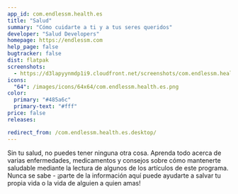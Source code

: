 ```yaml
---
app_id: com.endlessm.health.es
title: "Salud"
summary: "Cómo cuidarte a ti y a tus seres queridos"
developer: "Salud Developers"
homepage: https://endlessm.com
help_page: false
bugtracker: false
dist: flatpak
screenshots:
  - https://d3lapyynmdp1i9.cloudfront.net/screenshots/com.endlessm.health.es/C/com.endlessm.health.es-screenshot1.jpg
icons:
  "64": /images/icons/64x64/com.endlessm.health.es.png
color:
  primary: "#485a6c"
  primary-text: "#fff"
price: false
releases:

redirect_from: /com.endlessm.health.es.desktop/
---
```


<p>Sin tu salud, no puedes tener ninguna otra cosa. Aprenda todo acerca de varias enfermedades, medicamentos y consejos sobre cómo mantenerte saludable mediante la lectura de algunos de los artículos de este programa. Nunca se sabe - ¡parte de la información aquí puede ayudarte a salvar tu propia vida o la vida de alguien a quien amas!</p>
